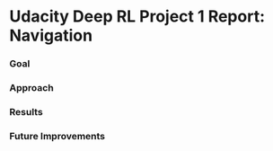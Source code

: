 # Udacity Deep RL Project 1 Report: Navigation

### Goal

### Approach

### Results

### Future Improvements